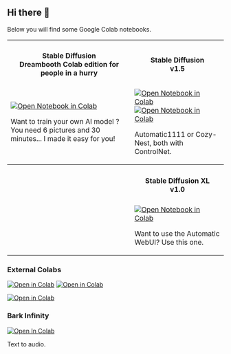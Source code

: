 ## Hi there 👋

Below you will find some Google Colab notebooks.

<table class="no-border table" style="border:none">
  <tr>
    <th><h4>Stable Diffusion<br>Dreambooth Colab edition for people in a hurry</h4></td>  
    <th><h4>Stable Diffusion<br>v1.5</h4></th>  
  </tr>
  <tr>
    <td>
      <a href="https://colab.research.google.com/github/steinhaug/stable-diffusion/blob/main/Dreambooth_Colab_edition_for_people_in_a_hurry_fp16.ipynb" target="_blank"><img alt="Open Notebook in Colab" src="https://img.shields.io/badge/Dreambooth%20--%20for%20people%20in%20a%20hurry-PRO%20Notebook-blue?logo=googlecolab"></a>
      <p>Want to train your own AI model ? You need 6 pictures and 30 minutes... I made it easy for you!</p>
    </td>  
    <td>
      <a href="https://colab.research.google.com/github/steinhaug/stable-diffusion/blob/main/KISTA_Automatic1111_Colab.ipynb" target="_blank"><img alt="Open Notebook in Colab" src="https://img.shields.io/badge/Kista%20--%20SD%20Automatic1111-PRO%20Notebook-blue?logo=googlecolab"></a>
      <a href="https://colab.research.google.com/github/steinhaug/stable-diffusion/blob/main/KISTA_WebUI_Colab.ipynb" target="_blank"><img alt="Open Notebook in Colab" src="https://img.shields.io/badge/Kista%20--%20SD%20WebUI-PRO%20Notebook-blue?logo=googlecolab"></a>
      <p>Automatic1111 or Cozy-Nest, both with ControlNet.</p>
    </td>  
  </tr>
  <tr>
    <th>&nbsp;</td>  
    <th><h4>Stable Diffusion XL<br>v1.0</h4></th>  
  </tr>
  <tr>
    <td>&nbsp;</td>  
    <td>
      <a href="https://colab.research.google.com/github/steinhaug/stable-diffusion/blob/main/KISTA_SDXL_WebUI_Colab.ipynb?v1.0" target="_blank"><img alt="Open Notebook in Colab" src="https://img.shields.io/badge/KISTA%20--%20SDXL%20WebUI-PRO%20Notebook-blue?logo=googlecolab"></a>
      <p>Want to use the Automatic WebUI? Use this one.</p>
    </td>  
  </tr>
</table>

### External Colabs
<a href="https://colab.research.google.com/github/camenduru/stable-diffusion-webui-colab/blob/main/stable/counterfeit_webui_colab.ipynb" target="_blank"><img alt="Open in Colab" src="https://tinyurl.com/2k3pkhw3"></a>
<a href="https://colab.research.google.com/github/Linaqruf/sd-notebook-collection/blob/main/cagliostro-colab-ui.ipynb" target="_blank"><img alt="Open in Colab" src="https://tinyurl.com/bdcv5muy"></a> 


<a href="https://github.com/camenduru/stable-diffusion-webui-colab" target="_blank"><img alt="Open in Colab" src="https://tinyurl.com/ywd3mj38"></a> 

### Bark Infinity
[![Open In Colab](https://tinyurl.com/jjbfsbk2)](https://colab.research.google.com/github/steinhaug/bark-infinity/blob/main/notebooks/Bark_Infinity_Long_Form_Audio_Colab.ipynb)

Text to audio.

<!--
**steinhaug/steinhaug** is a ✨ _special_ ✨ repository because its `README.md` (this file) appears on your GitHub profile.

Here are some ideas to get you started:

- 🔭 I’m currently working on ...
- 🌱 I’m currently learning ...
- 👯 I’m looking to collaborate on ...
- 🤔 I’m looking for help with ...
- 💬 Ask me about ...
- 📫 How to reach me: ...
- 😄 Pronouns: ...
- ⚡ Fun fact: ...
-->
